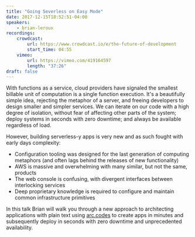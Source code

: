 ```yaml
---
title: "Going Severless on Easy Mode"
date: 2017-12-15T18:52:51-04:00
speakers:
    - brian-leroux
recordings:
    crowdcast:
        url: https://www.crowdcast.io/e/the-future-of-development
        start_time: 04:55
    vimeo:
        url: https://vimeo.com/419164597
        length: "37:26"
draft: false
---
```


With functions as a service, cloud providers have signaled the smallest billable unit of computation is a single function execution. It's a beautifully simple idea, rejecting the metaphor of a server, and freeing developers to design smaller and simpler services. We can iterate on our code with a high degree of isolation, without fear of affecting other parts of the system; deploy systems in seconds with zero downtime; and always be available regardless of load.

However, building serverless-y apps is very new and as such fought with early days complexity:

- Configuration tooling was designed for the last generation of computing metaphors (and often lags behind the releases of new functionality)
- AWS is massive and overwhelming with many similar, but not the same, products
- The web console is confusing, with divergent interfaces between interlocking services
- Deep proprietary knowledge is required to configure and maintain common infrastructure primitives

In this talk Brian will walk you through a new approach to architecting applications with plain text using [arc.codes](https://arc.codes/) to create apps in minutes and subsequently deploy in seconds with zero downtime and unprecedented availability.